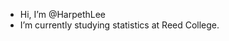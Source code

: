 -  Hi, I’m @HarpethLee
- I’m currently studying statistics at Reed College.

<!---
HarpethLee/HarpethLee is a ✨ special ✨ repository because its `README.md` (this file) appears on your GitHub profile.
You can click the Preview link to take a look at your changes.
--->
